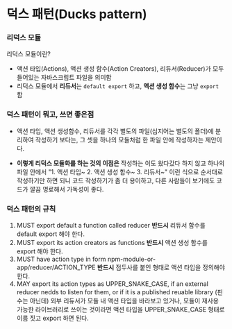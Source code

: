 # 덕스 패턴(Ducks pattern)

### 리덕스 모듈

리덕스 모듈이란?

- 액션 타입(Actions), 액션 생성 함수(Action Creators), 리듀서(Reducer)가 모두 들어있는 자바스크립트 파일을 의미함
- 리덕스 모듈에서 **리듀서**는 `default export` 하고, **액션 생성 함수**는 그냥 `export` 함

### 덕스 패턴이 뭐고, 쓰면 좋은점

- 액션 타입, 액션 생성함수, 리듀서를 각각 별도의 파일(심지어는 별도의 폴더)에 분리하여 작성하기 보다는, 그 셋을 하나의 모듈처럼 한 파일 안에 작성하자는 제안이다.

- **이렇게 리덕스 모듈화를 하는 것의 이점은** 작성하는 이도 왔다갔다 하지 않고 하나의 파일 안에서  "1. 액션 타입~ 2. 액션 생성 함수~ 3. 리듀서~" 이런 식으로 순서대로 작성하기만 하면 되니 코드 작성하기가 좀 더 용이하고, 다른 사람들이 보기에도 코드가 깔끔 명료해서 가독성이 좋다.

### 덕스 패턴의 규칙

1. MUST export default a function called reducer
**반드시** 리듀서 함수를 default export 해야 한다.
2. MUST export its action creators as functions
**반드시** 액션 생성 함수를 export 해야 한다.
3. MUST have action type in form npm-module-or-app/reducer/ACTION_TYPE
**반드시** 접두사를 붙인 형태로 액션 타입을 정의해야 한다.
4. MAY export its action types as UPPER_SNAKE_CASE, if an external reducer nedds to listen for them, or if it is a published reuable library
(핀수는 아닌데) 외부 리듀서가 모듈 내 액션 타입을 바라보고 있거나, 모듈이 재사용 가능한 라이브러리로 쓰이는 것이라면 액션 타입을 UPPER_SNAKE_CASE 형태로 이름 짓고 export 하면 된다.